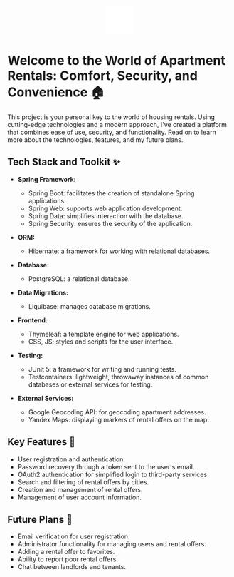 <p align="center">
  <img src="/src/main/resources/static/image/content/logo/logo.webp" alt="Your Site Logo"/>
</p>

# Welcome to the World of Apartment Rentals: Comfort, Security, and Convenience 🏠

This project is your personal key to the world of housing rentals. Using cutting-edge technologies and a modern approach, I've created a platform that combines ease of use, security, and functionality. Read on to learn more about the technologies, features, and my future plans.

## Tech Stack and Toolkit ✨

- **Spring Framework:**
    - Spring Boot: facilitates the creation of standalone Spring applications.
    - Spring Web: supports web application development.
    - Spring Data: simplifies interaction with the database.
    - Spring Security: ensures the security of the application.

- **ORM:**
    - Hibernate: a framework for working with relational databases.

- **Database:**
    - PostgreSQL: a relational database.

- **Data Migrations:**
    - Liquibase: manages database migrations.

- **Frontend:**
    - Thymeleaf: a template engine for web applications.
    - CSS, JS: styles and scripts for the user interface.

- **Testing:**
    - JUnit 5: a framework for writing and running tests.
    - Testcontainers: lightweight, throwaway instances of common databases or external services for testing.

- **External Services:**
    - Google Geocoding API: for geocoding apartment addresses.
    - Yandex Maps: displaying markers of rental offers on the map.

## Key Features 🌟

- User registration and authentication.
- Password recovery through a token sent to the user's email.
- OAuth2 authentication for simplified login to third-party services.
- Search and filtering of rental offers by cities.
- Creation and management of rental offers.
- Management of user account information.

## Future Plans 🚀

- Email verification for user registration.
- Administrator functionality for managing users and rental offers.
- Adding a rental offer to favorites.
- Ability to report poor rental offers.
- Chat between landlords and tenants.
